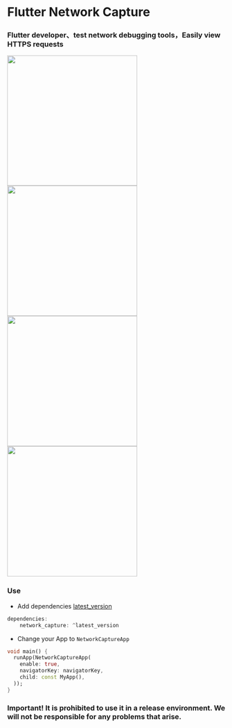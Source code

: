 # Flutter Network Capture

### Flutter developer、test network debugging tools，Easily view HTTPS requests

<img src="https://github.com/azhon/network_capture/blob/main/imgs/img_0.jpg" width="300"> <img src="https://github.com/azhon/network_capture/blob/main/imgs/img_1.jpg" width="300">
<img src="https://github.com/azhon/network_capture/blob/main/imgs/img_2.jpg" width="300"> <img src="https://github.com/azhon/network_capture/blob/main/imgs/img_3.jpg" width="300">

### Use
- Add dependencies [latest_version](https://pub.dev/packages/network_capture)

```dart
dependencies:
    network_capture: ^latest_version
```
- Change your App to `NetworkCaptureApp`

```dart
void main() {
  runApp(NetworkCaptureApp(
    enable: true,
    navigatorKey: navigatorKey,
    child: const MyApp(),
  ));
}
```
### Important! It is prohibited to use it in a release environment. We will not be responsible for any problems that arise.